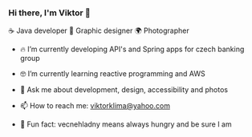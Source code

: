 ### Hi there, I'm Viktor 👋



☕️ Java developer
🎉 Graphic designer
🌍 Photographer

- 🔥 I’m currently developing API's and Spring apps for czech banking group

- 🤓 I’m currently learning reactive programming and AWS

- 💬 Ask me about development, design, accessibility and photos

- 📫 How to reach me: viktorklima@yahoo.com

- 🥩 Fun fact: vecnehladny means always hungry and be sure I am
